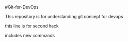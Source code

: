 #Git-for-DevOps

This repository is for understanding git concept for devops


this line is for second hack 

includes new commands
